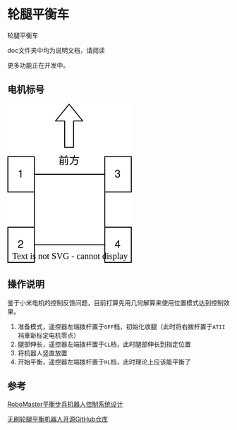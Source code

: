 # 轮腿平衡车
轮腿平衡车

doc文件夹中均为说明文档，请阅读

更多功能正在开发中。

## 电机标号
![motor_id](./doc/.pic/motor_id.svg)<br>

## 操作说明
<!-- 1. 准备模式（遥控器左端拨杆置于`OFF`档，s[1]==1），用于初始化校准小米电机相关参数。
2. 手动提起机器人，使腿部自然下垂接触地面。
3. 手动平衡模式（遥控器左端拨杆置于`CL`档，s[1]==3），接下来可以用遥控器遥杆手动控制平衡状态。
4. 正常模式（遥控器左端拨杆置于`HL`档，s[1]==2），接下来理论上会进入平衡状态。 -->
鉴于小米电机的控制反馈问题，目前打算先用几何解算来使用位置模式达到控制效果。
1. 准备模式，遥控器左端拨杆置于`OFF`档，初始化收腿（此时将右拨杆置于`ATII`裆重新标定电机零点）
2. 腿部伸长，遥控器左端拨杆置于`CL`档，此时腿部伸长到指定位置
3. 将机器人竖直放置
4. 开始平衡，遥控器左端拨杆置于`HL`档，此时理论上应该能平衡了

## 参考
[RoboMaster平衡步兵机器人控制系统设计](https://zhuanlan.zhihu.com/p/563048952)

[无刷轮腿平衡机器人开源GitHub仓库](https://github.com/Skythinker616/foc-wheel-legged-robot/tree/master)